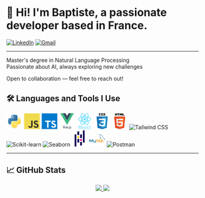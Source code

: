 # 👋 Hi! I'm Baptiste, a passionate developer based in France.

[![LinkedIn](https://img.shields.io/badge/LinkedIn-Baptiste%20Gillet?style=for-the-badge&logo=linkedin&logoColor=white&color=0a66c2)](https://www.linkedin.com/in/baptiste-gillet-78b73b258/)
[![Gmail](https://img.shields.io/badge/Gmail-gillet.baptiste94@gmail.com-red?style=for-the-badge&logo=gmail&logoColor=white)](mailto:gillet.baptiste94@gmail.com)

---

Master's degree in Natural Language Processing  
Passionate about AI, always exploring new challenges  

Open to collaboration — feel free to reach out!

## 🛠️ Languages and Tools I Use

<p>
  <img src="https://raw.githubusercontent.com/devicons/devicon/master/icons/python/python-original.svg" width="42" alt="Python" />
  <img src="https://raw.githubusercontent.com/devicons/devicon/master/icons/javascript/javascript-original.svg" width="42" alt="JavaScript" />
  <img src="https://raw.githubusercontent.com/devicons/devicon/master/icons/typescript/typescript-original.svg" width="42" alt="TypeScript" />
  <img src="https://raw.githubusercontent.com/devicons/devicon/master/icons/vuejs/vuejs-original-wordmark.svg" width="42" alt="Vue.js" />
  <img src="https://raw.githubusercontent.com/devicons/devicon/master/icons/react/react-original-wordmark.svg" width="42" alt="React" />
  <img src="https://raw.githubusercontent.com/devicons/devicon/master/icons/css3/css3-original-wordmark.svg" width="42" alt="CSS3" />
  <img src="https://raw.githubusercontent.com/devicons/devicon/master/icons/html5/html5-original-wordmark.svg" width="42" alt="HTML5" />
  <img src="https://www.vectorlogo.zone/logos/tailwindcss/tailwindcss-icon.svg" width="42" alt="Tailwind CSS" />
  <img src="https://upload.wikimedia.org/wikipedia/commons/0/05/Scikit_learn_logo_small.svg" width="42" alt="Scikit-learn" />
  <img src="https://seaborn.pydata.org/_images/logo-mark-lightbg.svg" width="42" alt="Seaborn" />
  <img src="https://raw.githubusercontent.com/devicons/devicon/2ae2a900d2f041da66e950e4d48052658d850630/icons/pandas/pandas-original.svg" width="42" alt="Pandas" />
  <img src="https://raw.githubusercontent.com/devicons/devicon/master/icons/mysql/mysql-original-wordmark.svg" width="42" alt="MySQL" />
  <img src="https://www.vectorlogo.zone/logos/getpostman/getpostman-icon.svg" width="42" alt="Postman" />
</p>

---

## 📈 GitHub Stats

<div align="center">
  <a href="https://github.com/batouuuuu">
    <img src="https://github-readme-stats.vercel.app/api/top-langs/?username=batouuuuu&hide=html,lua,makefile,css,tex,jupyter%20notebook&langs_count=4&theme=darcula" height="200" />
  </a>
  <a href="https://github.com/batouuuuu">
    <img src="https://github-readme-stats.vercel.app/api/?username=batouuuuu&theme=darcula&show_icons=true" height="200" />
  </a>
</div>
